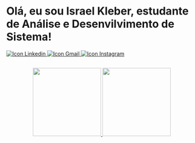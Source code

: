 # Olá, eu sou Israel Kleber, estudante de Análise e Desenvilvimento de Sistema! 

<!-- REDES SOCIAIS -->
<div> 
    <a href = "https://www.linkedin.com/in/israel-kleber-871040221/" target = "_blank"> <img src = "https://img.shields.io/badge/LinkedIn-0077B5?style=for-the-badge&logo=linkedin&logoColor=white" title = "Icon Linkedin" /> </a>
    <a href = "mailto:israelkleber75@gmail.com" target = "_blank"><img src = "https://img.shields.io/badge/Gmail-D14836?style=for-the-badge&logo=gmail&logoColor=white" title = "Icon Gmail" /> </a> 
    <a href = "https://www.instagram.com/israelkleber/" target = "_blank"><img src = "https://img.shields.io/badge/Instagram-E4405F?style=for-the-badge&logo=instagram&logoColor=white" title = "Icon Instagram"/> </a>
</div>

## 
<!-- ESTATÍSTICAS E LINGUAGENS MAIS USADAS -->

<div align = "center">
    <a href = "https://github.com/IsraelKleber">
    <img height = "180em" src = "https://github-readme-stats.vercel.app/api?username=IsraelKleber&show_icons=true&theme=dracula&include_all_commits=true&count_private=true&hide=prs&locale=pt-br&border_radius=10&title_color=blue&text_color=EFEFEF&icon_color=EBFC87"/>
    <img height = "180em" src = "https://github-readme-stats.vercel.app/api/top-langs/?username=IsraelKleber&langs_count=10&layout=compact&langs_count=7&theme=dracula&locale=pt-br&border_radius=12&title_color=blue&text_color=EFEFEF"/>
</div>
    
